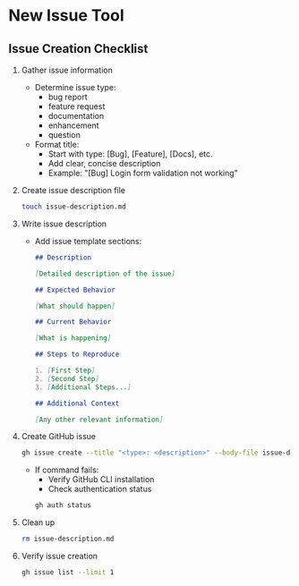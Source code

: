 # New Issue Tool

## Issue Creation Checklist

1. Gather issue information

   - Determine issue type:
     - bug report
     - feature request
     - documentation
     - enhancement
     - question
   - Format title:
     - Start with type: [Bug], [Feature], [Docs], etc.
     - Add clear, concise description
     - Example: "[Bug] Login form validation not working"

2. Create issue description file

   ```bash
   touch issue-description.md
   ```

3. Write issue description

   - Add issue template sections:

     ```markdown
     ## Description

     [Detailed description of the issue]

     ## Expected Behavior

     [What should happen]

     ## Current Behavior

     [What is happening]

     ## Steps to Reproduce

     1. [First Step]
     2. [Second Step]
     3. [Additional Steps...]

     ## Additional Context

     [Any other relevant information]
     ```

4. Create GitHub issue

   ```bash
   gh issue create --title "<type>: <description>" --body-file issue-description.md --label "<label1>,<label2>"
   ```

   - If command fails:
     - Verify GitHub CLI installation
     - Check authentication status
     ```bash
     gh auth status
     ```

5. Clean up

   ```bash
   rm issue-description.md
   ```

6. Verify issue creation
   ```bash
   gh issue list --limit 1
   ```
